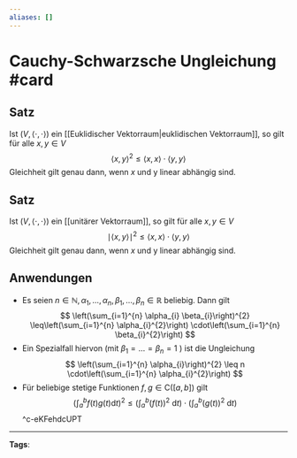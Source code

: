 ```yaml
---
aliases: []
---
```


# Cauchy-Schwarzsche Ungleichung #card
## Satz 
Ist $(V,\langle\cdot, \cdot\rangle)$ ein [[Euklidischer Vektorraum|euklidischen Vektorraum]], so gilt für alle $x, y \in V$
$$
\langle x, y\rangle^{2} \leq\langle x, x\rangle \cdot\langle y, y\rangle
$$
Gleichheit gilt genau dann, wenn $x$ und y linear abhängig sind.
## Satz
Ist $(V,\langle\cdot, \cdot\rangle)$ ein [[unitärer Vektorraum]], so gilt für alle $x, y \in V$
$$
\mid \langle x, y\rangle \mid^{2} \leq\langle x, x\rangle \cdot\langle y, y\rangle
$$
Gleichheit gilt genau dann, wenn $x$ und y linear abhängig sind.
## Anwendungen
- Es seien $n \in \mathbb{N}, \alpha_{1}, \ldots, \alpha_{n}, \beta_{1}, \ldots, \beta_{n} \in \mathbb{R}$ beliebig. Dann gilt
$$
\left(\sum_{i=1}^{n} \alpha_{i} \beta_{i}\right)^{2} \leq\left(\sum_{i=1}^{n} \alpha_{i}^{2}\right) \cdot\left(\sum_{i=1}^{n} \beta_{i}^{2}\right)
$$
- Ein Spezialfall hiervon (mit $\beta_{1}=\ldots=\beta_{n}=1$ ) ist die Ungleichung
$$
\left(\sum_{i=1}^{n} \alpha_{i}\right)^{2} \leq n \cdot\left(\sum_{i=1}^{n} \alpha_{i}^{2}\right)
$$
- Für beliebige stetige Funktionen $f, g \in \mathrm{C}([a, b])$ gilt
$$
\left(\int_{a}^{b} f(t) g(t) \mathrm{d} t\right)^{2} \leq\left(\int_{a}^{b}(f(t))^{2} \mathrm{~d} t\right) \cdot\left(\int_{a}^{b}(g(t))^{2} \mathrm{~d} t\right)
$$
^c-eKFehdcUPT
---
**Tags**: 